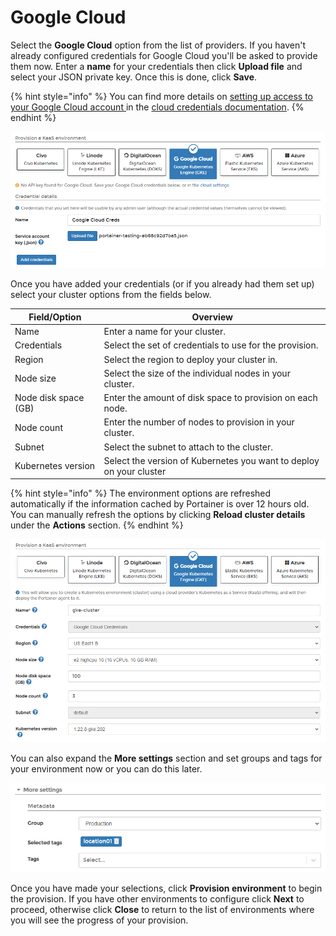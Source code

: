 # Google Cloud

Select the **Google Cloud** option from the list of providers. If you haven't already configured credentials for Google Cloud you'll be asked to provide them now. Enter a **name** for your credentials then click **Upload file** and select your JSON private key. Once this is done, click **Save**.

{% hint style="info" %}
You can find more details on [setting up access to your Google Cloud account ](../../../../admin/settings/cloud/gke.md)in the [cloud credentials documentation](../../../../admin/settings/cloud/).
{% endhint %}

![](../../../../.gitbook/assets/2.14-environments-add-kaas-gke-credentials.png)

Once you have added your credentials (or if you already had them set up) select your cluster options from the fields below.

| Field/Option         | Overview                                                            |
| -------------------- | ------------------------------------------------------------------- |
| Name                 | Enter a name for your cluster.                                      |
| Credentials          | Select the set of credentials to use for the provision.             |
| Region               | Select the region to deploy your cluster in.                        |
| Node size            | Select the size of the individual nodes in your cluster.            |
| Node disk space (GB) | Enter the amount of disk space to provision on each node.           |
| Node count           | Enter the number of nodes to provision in your cluster.             |
| Subnet               | Select the subnet to attach to the cluster.                         |
| Kubernetes version   | Select the version of Kubernetes you want to deploy on your cluster |

{% hint style="info" %}
The environment options are refreshed automatically if the information cached by Portainer is over 12 hours old. You can manually refresh the options by clicking **Reload cluster details** under the **Actions** section.
{% endhint %}

![](../../../../.gitbook/assets/2.14-environments-add-kaas-gke-details.png)

You can also expand the **More settings** section and set groups and tags for your environment now or you can do this later.

![](../../../../.gitbook/assets/2.14-environments-add-metadata.png)

Once you have made your selections, click **Provision environment** to begin the provision. If you have other environments to configure click **Next** to proceed, otherwise click **Close** to return to the list of environments where you will see the progress of your provision.
